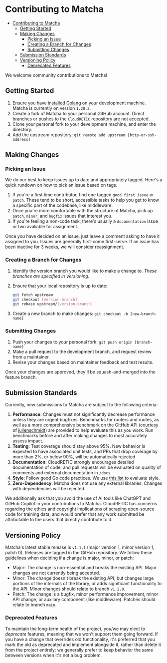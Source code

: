 # Contributing to Matcha

- [Contributing to Matcha](#contributing-to-matcha)
  - [Getting Started](#getting-started)
  - [Making Changes](#making-changes)
    - [Picking an Issue](#picking-an-issue)
    - [Creating a Branch for Changes](#creating-a-branch-for-changes)
    - [Submitting Changes](#submitting-changes)
  - [Submission Standards](#submission-standards)
  - [Versioning Policy](#versioning-policy)
    - [Deprecated Features](#deprecated-features)

We welcome community contributions to Matcha!

## Getting Started

1. Ensure you have [installed Golang](https://go.dev/dl/) on your development machine. Matcha is currently on version `1.20.2`.
2. Create a fork of Matcha to your personal GitHub account. Direct branches or pushes to the `CloudRETIC` repository are not accepted.
3. Clone your personal fork to your development machine, and enter the directory.
4. Add the upstream repository: `git remote add upstream [http-or-ssh-address]`

## Making Changes

### Picking an Issue

We do our best to keep issues up to date and appropriately tagged. Here's a quick rundown on how to pick an issue based on tags.

1. If you're a first time contributor, find one tagged `good first issue` or `patch`. These tend to be short, accessible tasks to help you get to know a specific part of the codebase, like middleware.
2. Once you're more comfortable with the structure of Matcha, pick up `patch`, `minor`, and `bugfix` issues that interest you.
3. If you're feeling a non-code task, there's usually a `documentation` issue or two avaliable for assignment.

Once you have decided on an issue, just leave a comment asking to have it assigned to you. Issues are generally first-come first-serve. If an issue has been inactive for 3 weeks, we will consider reassignment.

### Creating a Branch for Changes

1. Identify the version branch you would like to make a change to. *These branches are specified in Versioning*.
2. Ensure that your local repository is up to date:

    ```bash
    git fetch upstream
    git checkout [version-branch]
    git rebase upstream/[version-branch]
    ```

3. Create a new branch to make changes: `git checkout -b [new-branch-name]`

### Submitting Changes

1. Push your changes to your personal fork: `git push origin [branch-name]`
2. Make a pull request to the development branch, and request review from a maintainer.
3. Revise your changes based on maintainer feedback and test results.

Once your changes are approved, they'll be squash-and-merged into the feature branch.

## Submission Standards

Currently, new submissions to Matcha are subject to the following criteria:

1. **Performance**: Changes must not significantly decrease performance unless they are urgent bugfixes. Benchmarks for routers and routes, as well as a more comprehensive benchmark on the GitHub API (courtesy of [julienschmidt](https://github.com/julienschmidt/go-http-routing-benchmark)) are provided to help evaluate this as you work. Run benchmarks before and after making changes to most accurately assess impact.
2. **Testing**: Test coverage should stay above 95%. New behavior is expected to have associated unit tests, and PRs that drop coverage by more than 2%, or below 90%, will be automatically rejected.
3. **Documentation**: CloudRETIC strongly encourages detailed documentation of code, and pull requests will be evaluated on quality of comments and external documentation in `/docs`.
4. **Style**: Follow good Go code practices. We use [this list](https://github.com/golang/go/wiki/CodeReviewComments#gofmt) to evaluate style.
5. **Zero-Dependency**: Matcha does not use any external libraries. Changes with dependencies will be rejected.

We additionally ask that you avoid the use of AI tools like ChatGPT and GitHub Copilot in your contributions to Matcha. CloudRETIC has concerns regarding the ethics and copyright implications of scraping open-source code for training data, and would prefer that any work submitted be attributable to the users that directly contribute to it.

## Versioning Policy

Matcha's latest stable release is `v1.1.1` (major version 1, minor version 1, patch 0). Releases are tagged in the GitHub repository. We follow these guidelines when deciding if a change is major, minor, or patch:

- Major: The change is non-essential and breaks the existing API. Major changes are not currently being accepted.
- Minor: The change doesn't break the existing API, but changes large portions of the internals of the library, or adds significant functionality to the API. Minor changes should relate to branch `v1.2.0`.
- Patch: The change is a bugfix, minor performance improvement, minor API change, or auxilary component (like middleware). Patches should relate to branch `main`.

### Deprecated Features

To maintain the long-term health of the project, you/we may elect to *deprecate* features, meaning that we won't support them going forward. If you have a change that overrides old functionality, it's preferred that you mark the old as deprecated and implement alongside it, rather than delete it from the project entirely; we generally prefer to keep behavior the same between versions when it's not a bug problem.
